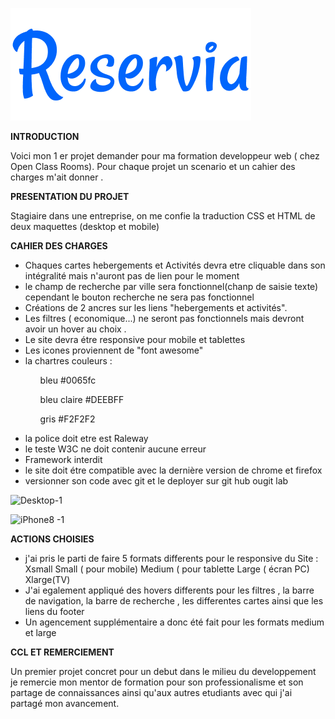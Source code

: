 ![](logo/Reservia%403x.png)


**INTRODUCTION**

<p>Voici mon 1 er projet demander pour ma formation developpeur web ( chez Open Class Rooms). 
Pour chaque projet un scenario et un cahier des charges m'ait donner .</p>

**PRESENTATION DU PROJET** 

<p>Stagiaire dans une entreprise, on me confie la traduction CSS et HTML de deux maquettes (desktop et mobile)</p>

**CAHIER DES CHARGES**


* Chaques cartes hebergements et Activités devra etre cliquable dans son intégralité mais n'auront pas de lien pour le moment 
* le champ de recherche par ville sera fonctionnel(chanp de saisie texte) cependant le bouton recherche ne sera pas fonctionnel
* Créations de 2 ancres sur les liens "hebergements et activités".
* Les filtres ( economique...) ne seront pas fonctionnels mais devront avoir un hover au choix .
* Le site devra étre responsive pour mobile et tablettes 
* Les icones proviennent de "font awesome"
* la chartres couleurs :
<ul>
  <ol>bleu #0065fc</ol>
<ol>bleu claire #DEEBFF</ol>
<ol>gris #F2F2F2</ol>
</ul>

* la police doit etre est Raleway
* le teste W3C ne doit contenir aucune erreur 
* Framework interdit
* le site doit étre compatible avec la dernière version de chrome et firefox
* versionner son code avec git et le deployer sur git hub ougit lab 

![Desktop-1](https://user-images.githubusercontent.com/72453106/97817796-efe36600-1c9e-11eb-8cb7-2eb4c9d4c06e.png)

![iPhone8 -1](https://user-images.githubusercontent.com/72453106/97817844-3afd7900-1c9f-11eb-9e52-20f61dd2fcda.png)

**ACTIONS CHOISIES**

* j'ai pris le parti de faire 5 formats differents pour le responsive du Site :
Xsmall Small ( pour mobile) Medium ( pour tablette  Large ( écran PC) Xlarge(TV)
* J'ai egalement appliqué des hovers differents pour les filtres , la barre de navigation, la barre de recherche , les differentes cartes ainsi que les liens du footer 
* Un agencement supplémentaire a donc été fait pour les formats medium et large

**CCL ET REMERCIEMENT**

<p>
  Un premier projet concret pour un debut dans le milieu du developpement 
je remercie mon mentor de formation pour son professionalisme et son partage de connaissances ainsi qu'aux autres etudiants avec qui j'ai partagé mon avancement.  
</p>   
